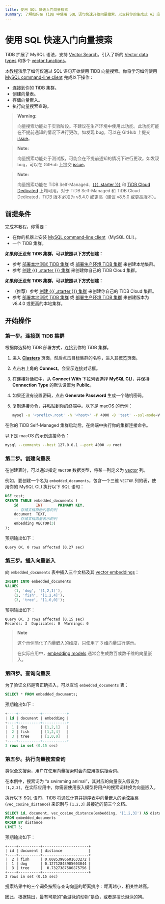 ```yaml
---
title: 使用 SQL 快速入门向量搜索
summary: 了解如何在 TiDB 中使用 SQL 语句快速开始向量搜索，以支持你的生成式 AI 应用。
---
```


# 使用 SQL 快速入门向量搜索

TiDB 扩展了 MySQL 语法，支持 [Vector Search](/vector-search/vector-search-overview.md)，引入了新的 [Vector data types](/vector-search/vector-search-data-types.md) 和多个 [vector functions](/vector-search/vector-search-functions-and-operators.md)。

本教程演示了如何仅通过 SQL 语句开始使用 TiDB 向量搜索。你将学习如何使用 [MySQL command-line client](https://dev.mysql.com/doc/refman/8.4/en/mysql.html) 完成以下操作：

- 连接到你的 TiDB 集群。
- 创建向量表。
- 存储向量嵌入。
- 执行向量搜索查询。

<CustomContent platform="tidb">

> **Warning:**
>
> 向量搜索功能处于实验阶段。不建议在生产环境中使用此功能。此功能可能在不提前通知的情况下进行更改。如发现 bug，可以在 GitHub 上提交 [issue](https://github.com/pingcap/tidb/issues)。

</CustomContent>

<CustomContent platform="tidb-cloud">

> **Note:**
>
> 向量搜索功能处于测试版，可能会在不提前通知的情况下进行更改。如发现 bug，可以在 GitHub 上提交 [issue](https://github.com/pingcap/tidb/issues)。

</CustomContent>

> **Note:**
>
> 向量搜索功能在 TiDB Self-Managed、[{{{ .starter }}}](https://docs.pingcap.com/tidbcloud/select-cluster-tier#tidb-cloud-serverless) 和 [TiDB Cloud Dedicated](https://docs.pingcap.com/tidbcloud/select-cluster-tier#tidb-cloud-dedicated) 上均可用。对于 TiDB Self-Managed 和 TiDB Cloud Dedicated，TiDB 版本必须为 v8.4.0 或更高（建议 v8.5.0 或更高版本）。

## 前提条件

完成本教程，你需要：

- 在你的机器上安装 [MySQL command-line client](https://dev.mysql.com/doc/refman/8.4/en/mysql.html)（MySQL CLI）。
- 一个 TiDB 集群。

<CustomContent platform="tidb">

**如果你还没有 TiDB 集群，可以按照以下方式创建：**

- 参考 [部署本地测试 TiDB 集群](/quick-start-with-tidb.md#deploy-a-local-test-cluster) 或 [部署生产环境 TiDB 集群](/production-deployment-using-tiup.md) 来创建本地集群。
- 参考 [创建 {{{ .starter }}} 集群](/develop/dev-guide-build-cluster-in-cloud.md) 来创建你自己的 TiDB Cloud 集群。

</CustomContent>
<CustomContent platform="tidb-cloud">

**如果你还没有 TiDB 集群，可以按照以下方式创建：**

- （推荐）参考 [创建 {{{ .starter }}} 集群](/develop/dev-guide-build-cluster-in-cloud.md) 来创建你自己的 TiDB Cloud 集群。
- 参考 [部署本地测试 TiDB 集群](https://docs.pingcap.com/tidb/stable/quick-start-with-tidb#deploy-a-local-test-cluster) 或 [部署生产环境 TiDB 集群](https://docs.pingcap.com/tidb/stable/production-deployment-using-tiup) 来创建版本为 v8.4.0 或更高的本地集群。

</CustomContent>

## 开始操作

### 第一步。连接到 TiDB 集群

根据你选择的 TiDB 部署方式，连接到你的 TiDB 集群。

<SimpleTab>
<div label="{{{ .starter }}}">

1. 进入 [**Clusters**](https://tidbcloud.com/console/clusters) 页面，然后点击目标集群的名称，进入其概览页面。

2. 点击右上角的 **Connect**。会显示连接对话框。

3. 在连接对话框中，从 **Connect With** 下拉列表选择 **MySQL CLI**，并保持 **Connection Type** 的默认设置为 **Public**。

4. 如果还没有设置密码，点击 **Generate Password** 生成一个随机密码。

5. 复制连接命令，并粘贴到你的终端中。以下是 macOS 的示例：

    ```bash
    mysql -u '<prefix>.root' -h '<host>' -P 4000 -D 'test' --ssl-mode=VERIFY_IDENTITY --ssl-ca=/etc/ssl/cert.pem -p'<password>'
    ```

</div>
<div label="TiDB Self-Managed">

在你的 TiDB Self-Managed 集群启动后，在终端中执行你的集群连接命令。

以下是 macOS 的示例连接命令：

```bash
mysql --comments --host 127.0.0.1 --port 4000 -u root
```

</div>

</SimpleTab>

### 第二步。创建向量表

在创建表时，可以通过指定 `VECTOR` 数据类型，将某一列定义为 [vector](/vector-search/vector-search-overview.md#vector-embedding) 列。

例如，要创建一个名为 `embedded_documents`，包含一个三维 `VECTOR` 列的表，使用你的 MySQL CLI 执行以下 SQL 语句：

```sql
USE test;
CREATE TABLE embedded_documents (
    id        INT       PRIMARY KEY,
    -- 存储文档原始内容的列
    document  TEXT,
    -- 存储文档向量表示的列
    embedding VECTOR(3)
);
```

预期输出如下：

```text
Query OK, 0 rows affected (0.27 sec)
```

### 第三步。插入向量嵌入

向 `embedded_documents` 表中插入三个文档及其 [vector embeddings](/vector-search/vector-search-overview.md#vector-embedding)：

```sql
INSERT INTO embedded_documents
VALUES
    (1, 'dog', '[1,2,1]'),
    (2, 'fish', '[1,2,4]'),
    (3, 'tree', '[1,0,0]');
```

预期输出如下：

```
Query OK, 3 rows affected (0.15 sec)
Records: 3  Duplicates: 0  Warnings: 0
```

> **Note**
>
> 这个示例简化了向量嵌入的维度，只使用了 3 维向量进行演示。
>
> 在实际应用中，[embedding models](/vector-search/vector-search-overview.md#embedding-model) 通常会生成数百或数千维的向量嵌入。

### 第四步。查询向量表

为了验证文档是否正确插入，可以查询 `embedded_documents` 表：

```sql
SELECT * FROM embedded_documents;
```

预期输出如下：

```sql
+----+----------+-----------+
| id | document | embedding |
+----+----------+-----------+
|  1 | dog      | [1,2,1]   |
|  2 | fish     | [1,2,4]   |
|  3 | tree     | [1,0,0]   |
+----+----------+-----------+
3 rows in set (0.15 sec)
```

### 第五步。执行向量搜索查询

类似全文搜索，用户在使用向量搜索时会向应用提供搜索词。

在本例中，搜索词为 “a swimming animal”，其对应的向量嵌入假设为 `[1,2,3]`。在实际应用中，你需要使用嵌入模型将用户的搜索词转换为向量嵌入。

执行以下 SQL 语句，TiDB 将通过计算并排序表中向量嵌入的余弦距离 (`vec_cosine_distance`) 来识别与 `[1,2,3]` 最接近的前三个文档。

```sql
SELECT id, document, vec_cosine_distance(embedding, '[1,2,3]') AS distance
FROM embedded_documents
ORDER BY distance
LIMIT 3;
```

预期输出如下：

```plain
+----+----------+---------------------+
| id | document | distance            |
+----+----------+---------------------+
|  2 | fish     | 0.00853986601633272 |
|  1 | dog      | 0.12712843905603044 |
|  3 | tree     |  0.7327387580875756 |
+----+----------+---------------------+
3 rows in set (0.15 sec)
```

搜索结果中的三个词条按照与查询向量的距离排序：距离越小，相关性越高。

因此，根据输出，最有可能的“会游泳的动物”是鱼，或者是擅长游泳的狗。